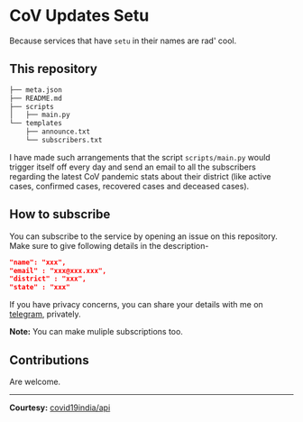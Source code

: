 # CoV Updates Setu

Because services that have `setu` in their names are rad' cool.

## This repository

```bash
├── meta.json
├── README.md
├── scripts
│   ├── main.py
└── templates
    ├── announce.txt
    └── subscribers.txt
```

I have made such arrangements that the script `scripts/main.py` would trigger itself off every day and send an email to all the subscribers regarding the latest CoV pandemic stats about their district (like active cases, confirmed cases, recovered cases and deceased cases).

## How to subscribe

You can subscribe to the service by opening an issue on this repository. Make sure to give following details in the description-
```json
"name": "xxx",
"email" : "xxx@xxx.xxx",
"district" : "xxx",
"state" : "xxx"
```

If you have privacy concerns, you can share your details with me on [telegram](https://t.me/evi1haxor), privately.

**Note:** You can make muliple subscriptions too.

## Contributions

Are welcome.

<hr>

**Courtesy:** [covid19india/api](https://github.com/covid19india/api)
